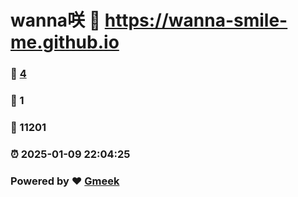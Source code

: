 # wanna咲 :link: https://wanna-smile-me.github.io 
### :page_facing_up: [4](https://wanna-smile-me.github.io/tag.html) 
### :speech_balloon: 1 
### :hibiscus: 11201 
### :alarm_clock: 2025-01-09 22:04:25 
### Powered by :heart: [Gmeek](https://github.com/Meekdai/Gmeek)
